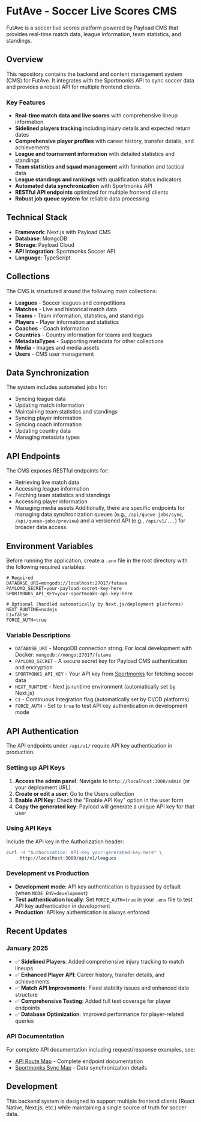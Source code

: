 # FutAve - Soccer Live Scores CMS

FutAve is a soccer live scores platform powered by Payload CMS that provides real-time match data, league information, team statistics, and standings.

## Overview

This repository contains the backend and content management system (CMS) for FutAve. It integrates with the Sportmonks API to sync soccer data and provides a robust API for multiple frontend clients.

### Key Features

- **Real-time match data and live scores** with comprehensive lineup information
- **Sidelined players tracking** including injury details and expected return dates
- **Comprehensive player profiles** with career history, transfer details, and achievements
- **League and tournament information** with detailed statistics and standings
- **Team statistics and squad management** with formation and tactical data
- **League standings and rankings** with qualification status indicators
- **Automated data synchronization** with Sportmonks API
- **RESTful API endpoints** optimized for multiple frontend clients
- **Robust job queue system** for reliable data processing

## Technical Stack

- **Framework**: Next.js with Payload CMS
- **Database**: MongoDB
- **Storage**: Payload Cloud
- **API Integration**: Sportmonks Soccer API
- **Language**: TypeScript

## Collections

The CMS is structured around the following main collections:

- **Leagues** - Soccer leagues and competitions
- **Matches** - Live and historical match data
- **Teams** - Team information, statistics, and standings
- **Players** - Player information and statistics
- **Coaches** - Coach information
- **Countries** - Country information for teams and leagues
- **MetadataTypes** - Supporting metadata for other collections
- **Media** - Images and media assets
- **Users** - CMS user management

## Data Synchronization

The system includes automated jobs for:
- Syncing league data
- Updating match information
- Maintaining team statistics and standings
- Syncing player information
- Syncing coach information
- Updating country data
- Managing metadata types

## API Endpoints

The CMS exposes RESTful endpoints for:
- Retrieving live match data
- Accessing league information
- Fetching team statistics and standings
- Accessing player information
- Managing media assets
Additionally, there are specific endpoints for managing data synchronization queues (e.g., `/api/queue-jobs/sync`, `/api/queue-jobs/preview`) and a versioned API (e.g., `/api/v1/...`) for broader data access.

## Environment Variables

Before running the application, create a `.env` file in the root directory with the following required variables:

```env
# Required
DATABASE_URI=mongodb://localhost:27017/futave
PAYLOAD_SECRET=your-payload-secret-key-here
SPORTMONKS_API_KEY=your-sportmonks-api-key-here

# Optional (handled automatically by Next.js/deployment platforms)
NEXT_RUNTIME=nodejs
CI=false
FORCE_AUTH=true
```

### Variable Descriptions

- `DATABASE_URI` - MongoDB connection string. For local development with Docker: `mongodb://mongo:27017/futave`
- `PAYLOAD_SECRET` - A secure secret key for Payload CMS authentication and encryption
- `SPORTMONKS_API_KEY` - Your API key from [Sportmonks](https://sportmonks.com/) for fetching soccer data
- `NEXT_RUNTIME` - Next.js runtime environment (automatically set by Next.js)
- `CI` - Continuous Integration flag (automatically set by CI/CD platforms)
- `FORCE_AUTH` - Set to `true` to test API key authentication in development mode

## API Authentication

The API endpoints under `/api/v1/` require API key authentication in production.

### Setting up API Keys

1. **Access the admin panel**: Navigate to `http://localhost:3000/admin` (or your deployment URL)
2. **Create or edit a user**: Go to the Users collection
3. **Enable API Key**: Check the "Enable API Key" option in the user form
4. **Copy the generated key**: Payload will generate a unique API key for that user

### Using API Keys

Include the API key in the Authorization header:

```bash
curl -H "Authorization: API-Key your-generated-key-here" \
     http://localhost:3000/api/v1/leagues
```

### Development vs Production

- **Development mode**: API key authentication is bypassed by default (when `NODE_ENV=development`)
- **Test authentication locally**: Set `FORCE_AUTH=true` in your `.env` file to test API key authentication in development
- **Production**: API key authentication is always enforced

## Recent Updates

### January 2025
- ✅ **Sidelined Players**: Added comprehensive injury tracking to match lineups
- ✅ **Enhanced Player API**: Career history, transfer details, and achievements
- ✅ **Match API Improvements**: Fixed stability issues and enhanced data structure
- ✅ **Comprehensive Testing**: Added full test coverage for player endpoints
- ✅ **Database Optimization**: Improved performance for player-related queries

### API Documentation
For complete API documentation including request/response examples, see:
- [API Route Map](src/app/api/v1/documentation/api-route-map.md) - Complete endpoint documentation
- [Sportmonks Sync Map](src/app/api/v1/documentation/sportmonks-sync-map.md) - Data synchronization details

## Development

This backend system is designed to support multiple frontend clients (React Native, Next.js, etc.) while maintaining a single source of truth for soccer data.
